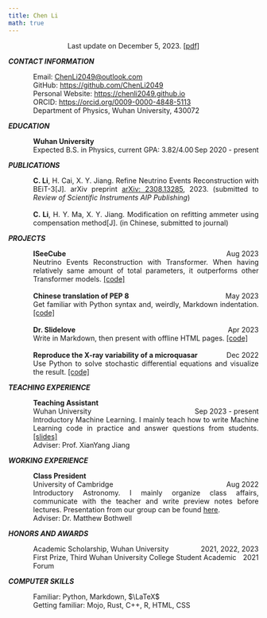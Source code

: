 ```yaml
---
title: Chen Li
math: true
---
```


<div style="text-align: center;">
    Last update on December 5, 2023. <a href="https://github.com/ChenLi2049/ChenLi2049/blob/main/ChenLi_CV.pdf">[pdf]</a>
</div>

___CONTACT INFORMATION___

<div style="display: flex; justify-content: space-between;">
    <div style="text-align: left; padding-left: 50px;">Email: <a href="mailto:ChenLi2049@outlook.com">ChenLi2049@outlook.com</a></div>
</div>
<div style="display: flex; justify-content: space-between;">
    <div style="text-align: left; padding-left: 50px;">GitHub: <a href="https://github.com/ChenLi2049">https://github.com/ChenLi2049</a></div>
</div>
<div style="display: flex; justify-content: space-between;">
    <div style="text-align: left; padding-left: 50px;">Personal Website: <a href="https://chenli2049.github.io">https://chenli2049.github.io</a></div>
</div>
<div style="display: flex; justify-content: space-between;">
    <div style="text-align: left; padding-left: 50px;">ORCID: <a href="https://orcid.org/0009-0000-4848-5113">https://orcid.org/0009-0000-4848-5113</a></div>
</div>
<div style="display: flex; justify-content: space-between;">
    <div style="text-align: left; padding-left: 50px;">Department of Physics, Wuhan University, 430072</div>
</div>

___EDUCATION___

<div style="display: flex; justify-content: space-between;">
    <div style="text-align: left; padding-left: 50px;"><strong>Wuhan University</strong></div>
</div>
<div style="display: flex; justify-content: space-between;">
    <div style="text-align: left; padding-left: 50px;">Expected B.S. in Physics, current GPA: 3.82/4.00</div>
    <div style="text-align: right;">Sep 2020 - present</div>
</div>

___PUBLICATIONS___

<div style="display: flex; justify-content: space-between;">
    <div style="text-align: justify; padding-left: 50px;"><strong>C. Li</strong>, H. Cai, X. Y. Jiang. Refine Neutrino Events Reconstruction with BEiT-3[J]. arXiv preprint <a href="https://arxiv.org/abs/2308.13285">arXiv: 2308.13285</a>, 2023. (submitted to <i>Review of Scientific Instruments AIP Publishing</i>)</div>
</div>
<br>
<div style="display: flex; justify-content: space-between;">
    <div style="text-align: justify; padding-left: 50px;"><strong>C. Li</strong>, H. Y. Ma, X. Y. Jiang. Modification on refitting ammeter using compensation method[J]. (in Chinese, submitted to journal)</div>
</div>

___PROJECTS___

<div style="display: flex; justify-content: space-between;">
    <div style="text-align: left; padding-left: 50px;"><strong>ISeeCube</strong></div>
    <div style="text-align: right;">Aug 2023</div>
</div>
<div style="display: flex; justify-content: space-between;">
    <div style="text-align: justify; padding-left: 50px;">Neutrino Events Reconstruction with Transformer. When having relatively same amount of total parameters, it outperforms other Transformer models. <a href="https://github.com/ChenLi2049/ISeeCube">[code]</a></div>
</div>
<br>
<div style="display: flex; justify-content: space-between;">
    <div style="text-align: left; padding-left: 50px;"><strong>Chinese translation of PEP 8</strong></div>
    <div style="text-align: right;">May 2023</div>
</div>
<div style="display: flex; justify-content: space-between;">
    <div style="text-align: justify; padding-left: 50px;">Get familiar with Python syntax and, weirdly, Markdown indentation. <a href="https://github.com/ChenLi2049/PEP-8-ZH">[code]</a></div>
</div>
<br>
<div style="display: flex; justify-content: space-between;">
    <div style="text-align: left; padding-left: 50px;"><strong>Dr. Slidelove</strong></div>
    <div style="text-align: right;">Apr 2023</div>
</div>
<div style="display: flex; justify-content: space-between;">
    <div style="text-align: justify; padding-left: 50px;">Write in Markdown, then present with offline HTML pages. <a href="https://github.com/ChenLi2049/DrSlidelove">[code]</a></div>
</div>
<br>
<div style="display: flex; justify-content: space-between;">
    <div style="text-align: left; padding-left: 50px;"><strong>Reproduce the X-ray variability of a microquasar</strong></div>
    <div style="text-align: right;">Dec 2022</div>
</div>
<div style="display: flex; justify-content: space-between;">
    <div style="text-align: justify; padding-left: 50px;">Use Python to solve stochastic differential equations and visualize the result. <a href="https://github.com/ChenLi2049/QPO-non-linear-ODEs">[code]</a></div>
</div>

___TEACHING EXPERIENCE___

<div style="display: flex; justify-content: space-between;">
    <div style="text-align: left; padding-left: 50px;"><strong>Teaching Assistant</strong></div>
</div>
<div style="display: flex; justify-content: space-between;">
    <div style="text-align: left; padding-left: 50px;">Wuhan University</div>
    <div style="text-align: right;">Sep 2023 - present</div>
</div>
<div style="display: flex; justify-content: space-between;">
    <div style="text-align: justify; padding-left: 50px;">Introductory Machine Learning. I mainly teach how to write Machine Learning code in practice and answer questions from students. <a href="https://github.com/ChenLi2049/IntroML-2023FALL">[slides]</a></div>
</div>
<div style="display: flex; justify-content: space-between;">
    <div style="text-align: left; padding-left: 50px;">Adviser: Prof. XianYang Jiang</div>
</div>

___WORKING EXPERIENCE___

<div style="display: flex; justify-content: space-between;">
    <div style="text-align: left; padding-left: 50px;"><strong>Class President</strong></div>
</div>
<div style="display: flex; justify-content: space-between;">
    <div style="text-align: left; padding-left: 50px;">University of Cambridge</div>
    <div style="text-align: right;">Aug 2022</div>
</div>
<div style="display: flex; justify-content: space-between;">
    <div style="text-align: justify; padding-left: 50px;">Introductory Astronomy. I mainly organize class affairs, communicate with the teacher and write preview notes before lectures. Presentation from our group can be found <a href="https://github.com/ChenLi2049/ChenLi2049/blob/main/presentations/20220815_G1Presentation_XRISM.pptx">here</a>.</div>
</div>
<div style="display: flex; justify-content: space-between;">
    <div style="text-align: left; padding-left: 50px;">Adviser: Dr. Matthew Bothwell</div>
</div>

___HONORS AND AWARDS___

<div style="display: flex; justify-content: space-between;">
    <div style="text-align: left; padding-left: 50px;">Academic Scholarship, Wuhan University</div>
    <div style="text-align: right;">2021, 2022, 2023</div>
</div>
<div style="display: flex; justify-content: space-between;">
    <div style="text-align: left; padding-left: 50px;">First Prize, Third Wuhan University College Student Academic Forum</div>
    <div style="text-align: right;">2021</div>
</div>

___COMPUTER SKILLS___

<div style="display: flex; justify-content: space-between;">
    <div style="text-align: left; padding-left: 50px;">Familiar: Python, Markdown, $\LaTeX$</div>
</div>
<div style="display: flex; justify-content: space-between;">
    <div style="text-align: left; padding-left: 50px;">Getting familiar: Mojo, Rust, C++, R, HTML, CSS</div>
</div>
